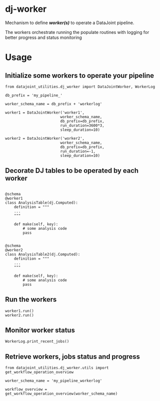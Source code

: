 # dj-worker

Mechanism to define ***worker(s)*** to operate a DataJoint pipeline.

The workers orchestrate running the populate routines with logging for 
better progress and status monitoring


# Usage


## Initialize some workers to operate your pipeline

```
from datajoint_utilities.dj_worker import DataJointWorker, WorkerLog

db_prefix = 'my_pipeline_'

worker_schema_name = db_prefix + 'workerlog'

worker1 = DataJointWorker('worker1',
                         worker_schema_name,
                         db_prefix=db_prefix,
                         run_duration=3600*3,
                         sleep_duration=10)

worker2 = DataJointWorker('worker2',
                         worker_schema_name,
                         db_prefix=db_prefix,
                         run_duration=-1,
                         sleep_duration=10)
```

## Decorate DJ tables to be operated by each worker


```

@schema
@worker1
class AnalysisTable(dj.Computed):
    definition = """
    ...
    """
    
    def make(self, key):
        # some analysis code
        pass    


@schema
@worker2
class AnalysisTable2(dj.Computed):
    definition = """
    ...
    """
    
    def make(self, key):
        # some analysis code
        pass  
```


## Run the workers

```
worker1.run()
worker2.run()
```


## Monitor worker status

```
WorkerLog.print_recent_jobs()
```

## Retrieve workers, jobs status and progress

```
from datajoint_utilities.dj_worker.utils import get_workflow_operation_overview

worker_schema_name = 'my_pipeline_workerlog'

workflow_overview = get_workflow_operation_overview(worker_schema_name)
```